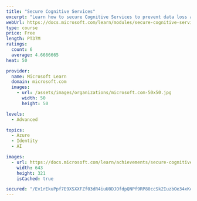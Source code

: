 ```yaml
---
title: "Secure Cognitive Services"
excerpt: "Learn how to secure Cognitive Services to prevent data loss and privacy violations for user data that may be a part of the solution."
webUrl: https://docs.microsoft.com/learn/modules/secure-cognitive-services/
type: course
price: Free
length: PT37M
ratings:
  count: 6
  average: 4.6666665
heat: 50

provider:
  name: Microsoft Learn
  domain: microsoft.com
  images:
    - url: /assets/images/organizations/microsoft.com-50x50.jpg
      width: 50
      height: 50

levels:
  - Advanced

topics:
  - Azure
  - Identity
  - AI

images:
  - url: https://docs.microsoft.com/learn/achievements/secure-cognitive-services-social.png
    width: 643
    height: 321
    isCached: true

secured: "/Ev1rEkuPpf7E9XSXXFZf03dR4iuU0DJOfdpQNPf9RP80ccSk2IuzbOe34xKcsIxjFySb15O4b22v8tPPVGQ62Ybyws+w2Oc7jzgYsGI6qGkqggOqjH86riiHI2WlIVMh5k9VdJ8zQTKhF95AhcZim8mzDJeh5hYm9L6T5daUmMmdJVdkBZ0VxHGaL8zNuW4mEkzu4niop1OjBdAK62NpIMkCa0ZSEZim3Euy/rbQWIlwd56x/1+KuCZulGnjA5qHCWoFXZzWNud+FserkmOxB9YLGKxKPI/IVl0DSpFPjXyXx/OPUqjxsOTIfUZbxRfzAbtlGJQqrXBjm3z9AMbdxHUA+vkqh8p0/EpzE0gFPYZm8NI2kD4hOD/Xelz6meMPxFdU/USKSbn9eJlIwW/HInnqZCCgdY/3/+Q79hov8E=;zeq7MLp0ovfwEYmZnInZYQ=="
---
```


